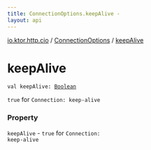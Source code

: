 ```yaml
---
title: ConnectionOptions.keepAlive - 
layout: api
---
```


<div class='api-docs-breadcrumbs'><a href="../index.html">io.ktor.http.cio</a> / <a href="index.html">ConnectionOptions</a> / <a href="./keep-alive.html">keepAlive</a></div>

# keepAlive

<div class="signature"><code><span class="keyword">val </span><span class="identifier">keepAlive</span><span class="symbol">: </span><a href="https://kotlinlang.org/api/latest/jvm/stdlib/kotlin/-boolean/index.html"><span class="identifier">Boolean</span></a></code></div>

<code>true</code> for <code>Connection: keep-alive</code>

### Property

<code>keepAlive</code> - <code>true</code> for <code>Connection: keep-alive</code>